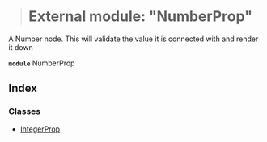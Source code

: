 > # External module: "NumberProp"

A Number node. This will validate the value it is connected with and render it down

**`module`** NumberProp

## Index

### Classes

* [IntegerProp](../classes/_numberprop_.integerprop.md)